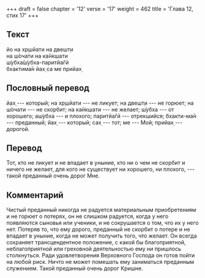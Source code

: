 +++
draft = false
chapter = '12'
verse = '17'
weight = 462
title = 'Глава 12, стих 17'
+++
## Текст

йо на хр̣шйати на двешт̣и  
на ш́очати на ка̄н̇кшати  
ш́убха̄ш́убха-паритйа̄гӣ  
бхактима̄н йах̣ са ме прийах̣

## Пословный перевод

йах̣ --- который; на хр̣шйати --- не ликует; на двешт̣и --- не горюет; на
ш́очати --- не скорбит; на ка̄н̇кшати --- не желает; ш́убха --- от хорошего;
аш́убха --- и плохого; паритйа̄гӣ --- отрекшийся; бхакти-ма̄н ---
преданный; йах̣ --- который; сах̣ --- тот; ме --- Мой; прийах̣ --- дорогой.

## Перевод

Тот, кто не ликует и не впадает в уныние, кто ни о чем не скорбит и
ничего не желает, для кого не существует ни хорошего, ни плохого, ---
такой преданный очень дорог Мне.

## Комментарий

Чистый преданный никогда не радуется материальным приобретениям и не
горюет о потерях, он не слишком радуется, когда у него появляются
сыновья или ученики, и не сокрушается о том, что их у него нет. Потеряв
то, что ему дорого, преданный не скорбит о потере и не впадает в уныние,
когда не может получить того, что желает. Он всегда сохраняет
трансцендентное положение, с какой бы благоприятной, неблагоприятной или
греховной деятельностью ему ни пришлось столкнуться. Ради удовлетворения
Верховного Господа он готов пойти на любой риск. Ничто не может помешать
ему заниматься преданным служением. Такой преданный очень дорог Кришне.
